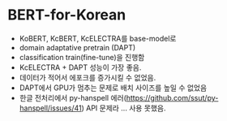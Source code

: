 # BERT-for-Korean

- KoBERT, KcBERT, KcELECTRA를 base-model로
- domain adaptative pretrain (DAPT)
- classification train(fine-tune)을 진행함
- KcELECTRA + DAPT 성능이 가장 좋음.
- 데이터가 적어서 에포크를 증가시킬 수 없었음.
- DAPT에서 GPU가 멈추는 문제로 배치 사이즈를 높일 수 없었음
- 한글 전처리에서 py-hanspell 에러(https://github.com/ssut/py-hanspell/issues/41) API 문제라 ... 사용 못했음.
